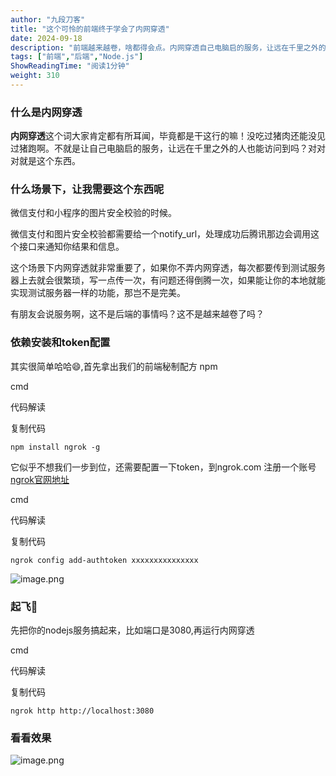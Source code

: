 ```yaml
---
author: "九段刀客"
title: "这个可怜的前端终于学会了内网穿透"
date: 2024-09-18
description: "前端越来越卷，啥都得会点。内网穿透自己电脑启的服务，让远在千里之外的人也能访问到。这里选择ngrok只需要3步就可以搞定。"
tags: ["前端","后端","Node.js"]
ShowReadingTime: "阅读1分钟"
weight: 310
---
```

### 什么是内网穿透

**内网穿透**这个词大家肯定都有所耳闻，毕竟都是干这行的嘛！没吃过猪肉还能没见过猪跑啊。不就是让自己电脑启的服务，让远在千里之外的人也能访问到吗？对对对就是这个东西。

### 什么场景下，让我需要这个东西呢

微信支付和小程序的图片安全校验的时候。

微信支付和图片安全校验都需要给一个notify\_url，处理成功后腾讯那边会调用这个接口来通知你结果和信息。

这个场景下内网穿透就非常重要了，如果你不弄内网穿透，每次都要传到测试服务器上去就会很繁琐，写一点传一次，有问题还得倒腾一次，如果能让你的本地就能实现测试服务器一样的功能，那岂不是完美。

有朋友会说服务啊，这不是后端的事情吗？这不是越来越卷了吗？

### 依赖安装和token配置

其实很简单哈哈😄,首先拿出我们的前端秘制配方 npm

cmd

 代码解读

复制代码

`npm install ngrok -g`

它似乎不想我们一步到位，还需要配置一下token，到ngrok.com 注册一个账号 [ngrok官网地址](https://link.juejin.cn?target=https%3A%2F%2Fngrok.com%2F "https://ngrok.com/")

cmd

 代码解读

复制代码

`ngrok config add-authtoken xxxxxxxxxxxxxxx`

![image.png](https://p9-xtjj-sign.byteimg.com/tos-cn-i-73owjymdk6/3204ca5c30e64855829632346f27bc88~tplv-73owjymdk6-jj-mark-v1:0:0:0:0:5o6Y6YeR5oqA5pyv56S-5Yy6IEAg5Lmd5q615YiA5a6i:q75.awebp?rk3s=f64ab15b&x-expires=1727850386&x-signature=GbO27qxJkJjLQFT02jhUgctFKU8%3D)

### 起飞🛫

先把你的nodejs服务搞起来，比如端口是3080,再运行内网穿透

cmd

 代码解读

复制代码

`ngrok http http://localhost:3080`

### 看看效果

![image.png](https://p9-xtjj-sign.byteimg.com/tos-cn-i-73owjymdk6/aee65decc61b4dbc9716b34f10c837e4~tplv-73owjymdk6-jj-mark-v1:0:0:0:0:5o6Y6YeR5oqA5pyv56S-5Yy6IEAg5Lmd5q615YiA5a6i:q75.awebp?rk3s=f64ab15b&x-expires=1727850386&x-signature=0%2FHmPfLMCu4UcXBgbEJ4xV%2BpGtY%3D)